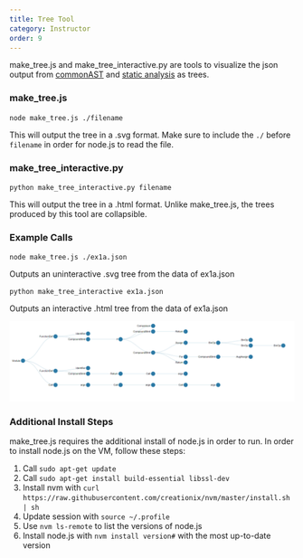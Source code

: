 ```yaml
---
title: Tree Tool
category: Instructor
order: 9
---
```


make_tree.js and make_tree_interactive.py are tools to visualize the json output from [commonAST](/instructor/commonAST) and [static analysis](/instructor/static_analysis) as trees.


### make_tree.js

```
node make_tree.js ./filename
```

This will output the tree in a .svg format. Make sure to include the ```./``` before ```filename``` in order for node.js to read the file.


### make_tree_interactive.py

```
python make_tree_interactive.py filename
```

This will output the tree in a .html format. Unlike make_tree.js, the trees produced by this tool are collapsible.

### Example Calls

```
node make_tree.js ./ex1a.json
```
Outputs an uninteractive .svg tree from the data of ex1a.json

```
python make_tree_interactive ex1a.json
```
Outputs an interactive .html tree from the data of ex1a.json


![](/images/ex_tree.png)


### Additional Install Steps
make_tree.js requires the additional install of node.js in order to run. In order to install node.js on the VM, follow these steps:
1. Call ```sudo apt-get update```
2. Call ```sudo apt-get install build-essential libssl-dev```
3. Install nvm with ```curl https://raw.githubusercontent.com/creationix/nvm/master/install.sh | sh```
4. Update session with ```source ~/.profile```
5. Use ```nvm ls-remote``` to list the versions of node.js
6. Install node.js with ```nvm install version#``` with the most up-to-date version
